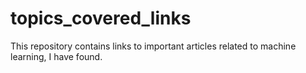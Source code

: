 # topics_covered_links
This repository contains links to important articles related to machine learning, I have found.

